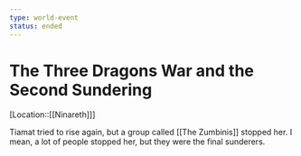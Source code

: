 ```yaml
---
type: world-event
status: ended
---
```


# The Three Dragons War and the Second Sundering

[Location::[[Ninareth]]]

Tiamat tried to rise again, but a group called [[The Zumbinis]] stopped her. I mean, a lot of people stopped her, but they were the final sunderers.
